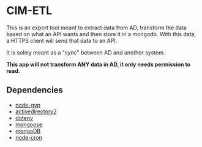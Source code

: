 # CIM-ETL
This is an export tool meant to extract data from AD, transform the data based on what an API wants and then store it in a mongodb.
With this data, a HTTPS client will send that data to an API.

It is solely meant as a "sync" between AD and another system.

**This app will not transform ANY data in AD, it only needs permission to read.**

## Dependencies
- [node-gyp](https://github.com/nodejs/node-gyp)
- [activedirectory2](https://www.npmjs.com/package/activedirectory2)
- [dotenv](https://www.npmjs.com/package/dotenv)
- [mongoose](https://www.npmjs.com/package/mongoose)
- [mongoDB](https://www.mongodb.com/)
- [node-cron](https://www.npmjs.com/package/node-cron)